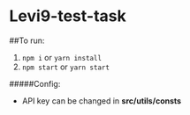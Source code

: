 # Levi9-test-task

##To run:
1. `npm i` or `yarn install`
1. `npm start` or `yarn start`


#####Config:
- API key can be changed in **src/utils/consts**
